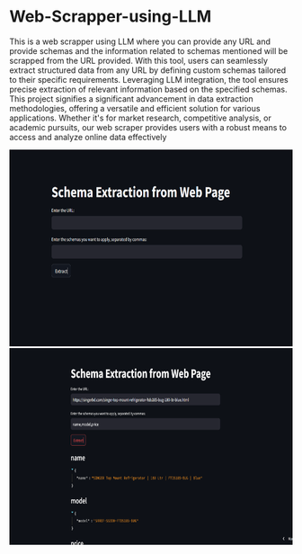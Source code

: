 # Web-Scrapper-using-LLM
This is a web scrapper using LLM where you can provide any URL and provide schemas and the information related to schemas mentioned will be scrapped from the URL provided. With this tool, users can seamlessly extract structured data from any URL by defining custom schemas tailored to their specific requirements. Leveraging LLM integration, the tool ensures precise extraction of relevant information based on the specified schemas. This project signifies a significant advancement in data extraction methodologies, offering a versatile and efficient solution for various applications. Whether it's for market research, competitive analysis, or academic pursuits, our web scraper provides users with a robust means to access and analyze online data effectively

<img src = "Images/doc2.png" width="700" height="350">

<img src = "Images/doc1.png" width="700" height="350">
